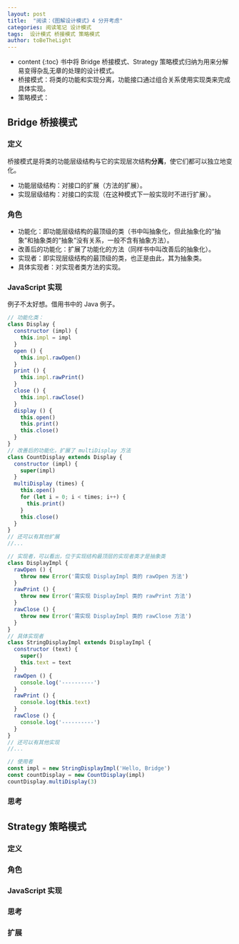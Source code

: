 ```yaml
---
layout: post
title:  "阅读：《图解设计模式》4 分开考虑"
categories: 阅读笔记 设计模式
tags:  设计模式 桥接模式 策略模式
author: toBeTheLight
---
```


* content
{:toc}
书中将 Bridge 桥接模式、Strategy 策略模式归纳为用来分解易变得杂乱无章的处理的设计模式。
* 桥接模式：将类的功能和实现分离，功能接口通过组合关系使用实现类来完成具体实现。
* 策略模式：





## Bridge 桥接模式

### 定义

桥接模式是将类的功能层级结构与它的实现层次结构**分离**，使它们都可以独立地变化。

* 功能层级结构：对接口的扩展（方法的扩展）。
* 实现层级结构：对接口的实现（在这种模式下一般实现时不进行扩展）。

### 角色

* 功能化：即功能层级结构的最顶级的类（书中叫抽象化，但此抽象化的“抽象”和抽象类的“抽象”没有关系，一般不含有抽象方法）。
* 改善后的功能化：扩展了功能化的方法（同样书中叫改善后的抽象化）。
* 实现者：即实现层级结构的最顶级的类，也正是由此，其为抽象类。
* 具体实现者：对实现者类方法的实现。

### JavaScript 实现

例子不太好想。借用书中的 Java 例子。

```js
// 功能化类：
class Display {
  constructor (impl) {
    this.impl = impl
  }
  open () {
    this.impl.rawOpen()
  }
  print () {
    this.impl.rawPrint()
  }
  close () {
    this.impl.rawClose()
  }
  display () {
    this.open()
    this.print()
    this.close()
  }
}
// 改善后的功能化，扩展了 multiDisplay 方法
class CountDisplay extends Display {
  constructor (impl) {
    super(impl)
  }
  multiDisplay (times) {
    this.open()
    for (let i = 0; i < times; i++) {
      this.print()
    }
    this.close()
  }
}
// 还可以有其他扩展
//...

// 实现者，可以看出，位于实现结构最顶层的实现者类才是抽象类
class DisplayImpl {
  rawOpen () {
    throw new Error('需实现 DisplayImpl 类的 rawOpen 方法')
  }
  rawPrint () {
    throw new Error('需实现 DisplayImpl 类的 rawPrint 方法')
  }
  rawClose () {
    throw new Error('需实现 DisplayImpl 类的 rawClose 方法')
  }
}
// 具体实现者
class StringDisplayImpl extends DisplayImpl {
  constructor (text) {
    super()
    this.text = text
  }
  rawOpen () {
    console.log('----------')
  }
  rawPrint () {
    console.log(this.text)
  }
  rawClose () {
    console.log('----------')
  }
}
// 还可以有其他实现
//...

// 使用者
const impl = new StringDisplayImpl('Hello, Bridge')
const countDisplay = new CountDisplay(impl)
countDisplay.multiDisplay(3)
```

### 思考

## Strategy 策略模式

### 定义

### 角色

### JavaScript 实现

### 思考

### 扩展